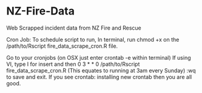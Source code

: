 # NZ-Fire-Data
Web Scrapped incident data from NZ Fire and Rescue

Cron Job: 
To schedule script to run, 
In terminal, run chmod +x on the /path/to/Rscript fire_data_scrape_cron.R file. 

Go to your cronjobs (on OSX just enter crontab -e within terminal)
If using VI, type I for insert and then 0 3 * * 0 /path/to/Rscript fire_data_scrape_cron.R (This equates to running at 3am every Sunday)
:wq to save and exit. 
If you see crontab: installing new crontab then you are all good. 
